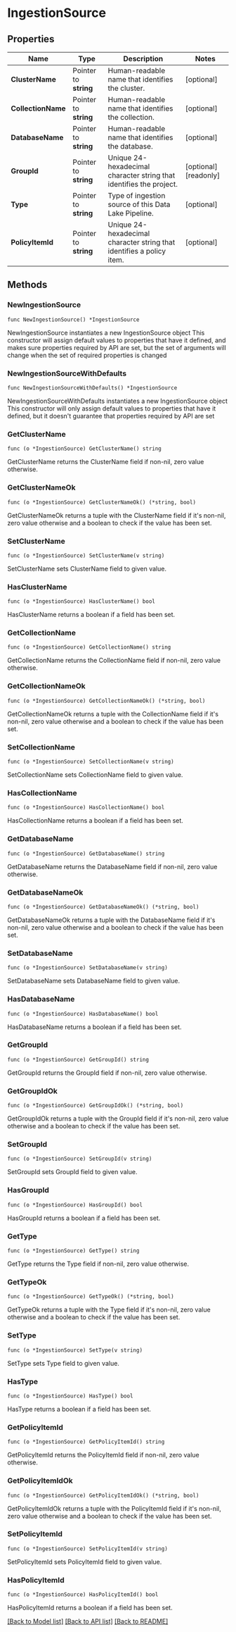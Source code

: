 # IngestionSource

## Properties

Name | Type | Description | Notes
------------ | ------------- | ------------- | -------------
**ClusterName** | Pointer to **string** | Human-readable name that identifies the cluster. | [optional] 
**CollectionName** | Pointer to **string** | Human-readable name that identifies the collection. | [optional] 
**DatabaseName** | Pointer to **string** | Human-readable name that identifies the database. | [optional] 
**GroupId** | Pointer to **string** | Unique 24-hexadecimal character string that identifies the project. | [optional] [readonly] 
**Type** | Pointer to **string** | Type of ingestion source of this Data Lake Pipeline. | [optional] 
**PolicyItemId** | Pointer to **string** | Unique 24-hexadecimal character string that identifies a policy item. | [optional] 

## Methods

### NewIngestionSource

`func NewIngestionSource() *IngestionSource`

NewIngestionSource instantiates a new IngestionSource object
This constructor will assign default values to properties that have it defined,
and makes sure properties required by API are set, but the set of arguments
will change when the set of required properties is changed

### NewIngestionSourceWithDefaults

`func NewIngestionSourceWithDefaults() *IngestionSource`

NewIngestionSourceWithDefaults instantiates a new IngestionSource object
This constructor will only assign default values to properties that have it defined,
but it doesn't guarantee that properties required by API are set

### GetClusterName

`func (o *IngestionSource) GetClusterName() string`

GetClusterName returns the ClusterName field if non-nil, zero value otherwise.

### GetClusterNameOk

`func (o *IngestionSource) GetClusterNameOk() (*string, bool)`

GetClusterNameOk returns a tuple with the ClusterName field if it's non-nil, zero value otherwise
and a boolean to check if the value has been set.

### SetClusterName

`func (o *IngestionSource) SetClusterName(v string)`

SetClusterName sets ClusterName field to given value.

### HasClusterName

`func (o *IngestionSource) HasClusterName() bool`

HasClusterName returns a boolean if a field has been set.

### GetCollectionName

`func (o *IngestionSource) GetCollectionName() string`

GetCollectionName returns the CollectionName field if non-nil, zero value otherwise.

### GetCollectionNameOk

`func (o *IngestionSource) GetCollectionNameOk() (*string, bool)`

GetCollectionNameOk returns a tuple with the CollectionName field if it's non-nil, zero value otherwise
and a boolean to check if the value has been set.

### SetCollectionName

`func (o *IngestionSource) SetCollectionName(v string)`

SetCollectionName sets CollectionName field to given value.

### HasCollectionName

`func (o *IngestionSource) HasCollectionName() bool`

HasCollectionName returns a boolean if a field has been set.

### GetDatabaseName

`func (o *IngestionSource) GetDatabaseName() string`

GetDatabaseName returns the DatabaseName field if non-nil, zero value otherwise.

### GetDatabaseNameOk

`func (o *IngestionSource) GetDatabaseNameOk() (*string, bool)`

GetDatabaseNameOk returns a tuple with the DatabaseName field if it's non-nil, zero value otherwise
and a boolean to check if the value has been set.

### SetDatabaseName

`func (o *IngestionSource) SetDatabaseName(v string)`

SetDatabaseName sets DatabaseName field to given value.

### HasDatabaseName

`func (o *IngestionSource) HasDatabaseName() bool`

HasDatabaseName returns a boolean if a field has been set.

### GetGroupId

`func (o *IngestionSource) GetGroupId() string`

GetGroupId returns the GroupId field if non-nil, zero value otherwise.

### GetGroupIdOk

`func (o *IngestionSource) GetGroupIdOk() (*string, bool)`

GetGroupIdOk returns a tuple with the GroupId field if it's non-nil, zero value otherwise
and a boolean to check if the value has been set.

### SetGroupId

`func (o *IngestionSource) SetGroupId(v string)`

SetGroupId sets GroupId field to given value.

### HasGroupId

`func (o *IngestionSource) HasGroupId() bool`

HasGroupId returns a boolean if a field has been set.

### GetType

`func (o *IngestionSource) GetType() string`

GetType returns the Type field if non-nil, zero value otherwise.

### GetTypeOk

`func (o *IngestionSource) GetTypeOk() (*string, bool)`

GetTypeOk returns a tuple with the Type field if it's non-nil, zero value otherwise
and a boolean to check if the value has been set.

### SetType

`func (o *IngestionSource) SetType(v string)`

SetType sets Type field to given value.

### HasType

`func (o *IngestionSource) HasType() bool`

HasType returns a boolean if a field has been set.

### GetPolicyItemId

`func (o *IngestionSource) GetPolicyItemId() string`

GetPolicyItemId returns the PolicyItemId field if non-nil, zero value otherwise.

### GetPolicyItemIdOk

`func (o *IngestionSource) GetPolicyItemIdOk() (*string, bool)`

GetPolicyItemIdOk returns a tuple with the PolicyItemId field if it's non-nil, zero value otherwise
and a boolean to check if the value has been set.

### SetPolicyItemId

`func (o *IngestionSource) SetPolicyItemId(v string)`

SetPolicyItemId sets PolicyItemId field to given value.

### HasPolicyItemId

`func (o *IngestionSource) HasPolicyItemId() bool`

HasPolicyItemId returns a boolean if a field has been set.


[[Back to Model list]](../README.md#documentation-for-models) [[Back to API list]](../README.md#documentation-for-api-endpoints) [[Back to README]](../README.md)


